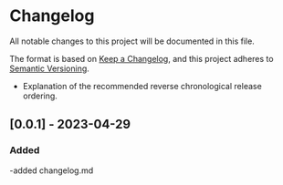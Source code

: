 # Changelog

All notable changes to this project will be documented in this file.

The format is based on [Keep a Changelog](https://keepachangelog.com/en/1.0.0/),
and this project adheres to [Semantic Versioning](https://semver.org/spec/v2.0.0.html).


- Explanation of the recommended reverse chronological release ordering.

## [0.0.1] - 2023-04-29

### Added

-added changelog.md



